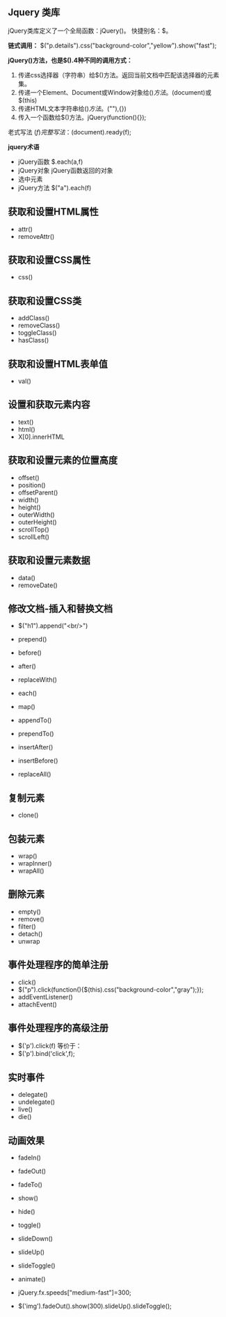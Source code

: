 ## Jquery 类库
jQuery类库定义了一个全局函数：jQuery()。 快捷别名：$。

**链式调用：**
$("p.details").css("background-color","yellow").show("fast");

**jQuery()方法，也是$().4种不同的调用方式：**

1. 传递css选择器（字符串）给$()方法。返回当前文档中匹配该选择器的元素集。
1. 传递一个Element、Document或Window对象给$()方法。$(document)或$(this)
1. 传递HTML文本字符串给$()方法。$("<img>"),{})
1. 传入一个函数给$()方法。jQuery(function(){});

老式写法 $(f)  完整写法：$(document).ready(f);

**jquery术语**

- jQuery函数	$.each(a,f)
- jQuery对象	jQuery函数返回的对象
- 选中元素
- jQuery方法	$("a").each(f)

**获取和设置HTML属性**
-
- attr()
- removeAttr()

**获取和设置CSS属性**
- 
- css()

**获取和设置CSS类**
- 
- addClass()
- removeClass()
- toggleClass()
- hasClass()

**获取和设置HTML表单值**
- 
- val()

**设置和获取元素内容**
- 
- text()
- html()
- X[0].innerHTML

**获取和设置元素的位置高度**
- 
- offset()
- position()
- offsetParent()
- width()
- height()
- outerWidth()
- outerHeight()
- scrollTop()
- scrollLeft()

**获取和设置元素数据**
- 
- data()
- removeDate()

**修改文档-插入和替换文档**
- 
- $("h1").append("<br/\>")
- prepend()
- before()
- after()
- replaceWith()
- each()
- map()

- appendTo()
- prependTo()
- insertAfter()
- insertBefore()
- replaceAll()


**复制元素**
- 
- clone()

**包装元素**
- 
- wrap()
- wrapInner()
- wrapAll()

**删除元素**
- 
- empty()
- remove()
- filter()
- detach()
- unwrap

**事件处理程序的简单注册**
- 
- click()
- $("p").click(function(){$(this).css("background-color","gray");});
- addEventListener()
- attachEvent()

**事件处理程序的高级注册**
- 
- $('p').click(f) 等价于：
- $('p').bind('click',f);

**实时事件**
- 
- delegate()
- undelegate()
- live()
- die()

**动画效果**
- 
- fadeIn()
- fadeOut()
- fadeTo()
- show()
- hide()
- toggle()
- slideDown()
- slideUp()
- slideToggle()
- animate()
- jQuery.fx.speeds["medium-fast"]=300;

- $('img').fadeOut().show(300).slideUp().slideToggle();

